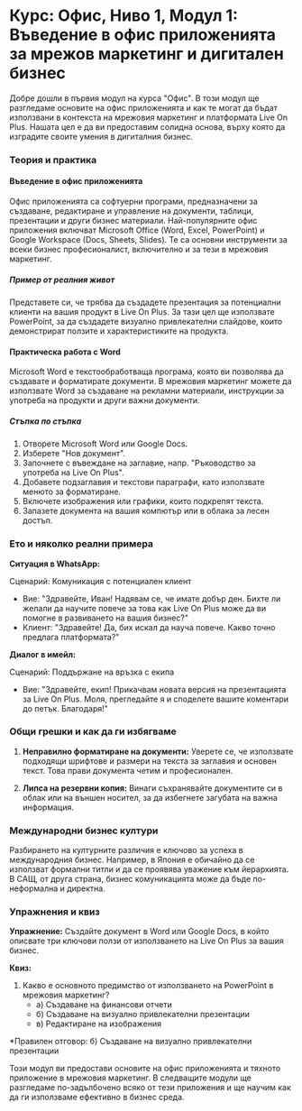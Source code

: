 # Курс: Офис, Ниво 1, Модул 1: Въведение в офис приложенията за мрежов маркетинг и дигитален бизнес

Добре дошли в първия модул на курса "Офис". В този модул ще разгледаме основите на офис приложенията и как те могат да бъдат използвани в контекста на мрежовия маркетинг и платформата Live On Plus. Нашата цел е да ви предоставим солидна основа, върху която да изградите своите умения в дигиталния бизнес.

### Теория и практика

#### Въведение в офис приложенията

Офис приложенията са софтуерни програми, предназначени за създаване, редактиране и управление на документи, таблици, презентации и други бизнес материали. Най-популярните офис приложения включват Microsoft Office (Word, Excel, PowerPoint) и Google Workspace (Docs, Sheets, Slides). Те са основни инструменти за всеки бизнес професионалист, включително и за тези в мрежовия маркетинг.

##### Пример от реалния живот

Представете си, че трябва да създадете презентация за потенциални клиенти на вашия продукт в Live On Plus. За тази цел ще използвате PowerPoint, за да създадете визуално привлекателни слайдове, които демонстрират ползите и характеристиките на продукта. 

#### Практическа работа с Word

Microsoft Word е текстообработваща програма, която ви позволява да създавате и форматирате документи. В мрежовия маркетинг можете да използвате Word за създаване на рекламни материали, инструкции за употреба на продукти и други важни документи.

##### Стъпка по стъпка

1. Отворете Microsoft Word или Google Docs.
2. Изберете "Нов документ".
3. Започнете с въвеждане на заглавие, напр. "Ръководство за употреба на Live On Plus".
4. Добавете подзаглавия и текстови параграфи, като използвате менюто за форматиране.
5. Включете изображения или графики, които подкрепят текста.
6. Запазете документа на вашия компютър или в облака за лесен достъп.

### Ето и няколко реални примера

**Ситуация в WhatsApp:**

Сценарий: Комуникация с потенциален клиент
- Вие: "Здравейте, Иван! Надявам се, че имате добър ден. Бихте ли желали да научите повече за това как Live On Plus може да ви помогне в развиването на вашия бизнес?"
- Клиент: "Здравейте! Да, бих искал да науча повече. Какво точно предлага платформата?"

**Диалог в имейл:**

Сценарий: Поддържане на връзка с екипа
- Вие: "Здравейте, екип! Прикачвам новата версия на презентацията за Live On Plus. Моля, прегледайте я и споделете вашите коментари до петък. Благодаря!"

### Общи грешки и как да ги избягваме

1. **Неправилно форматиране на документи:** Уверете се, че използвате подходящи шрифтове и размери на текста за заглавия и основен текст. Това прави документа четим и професионален.
   
2. **Липса на резервни копия:** Винаги съхранявайте документите си в облак или на външен носител, за да избегнете загубата на важна информация.

### Международни бизнес култури

Разбирането на културните различия е ключово за успеха в международния бизнес. Например, в Япония е обичайно да се използват формални титли и да се проявява уважение към йерархията. В САЩ, от друга страна, бизнес комуникацията може да бъде по-неформална и директна.

### Упражнения и квиз

**Упражнение:** 
Създайте документ в Word или Google Docs, в който описвате три ключови ползи от използването на Live On Plus за вашия бизнес.

**Квиз:**
1. Какво е основното предимство от използването на PowerPoint в мрежовия маркетинг?
   - а) Създаване на финансови отчети
   - б) Създаване на визуално привлекателни презентации
   - в) Редактиране на изображения

*Правилен отговор: б) Създаване на визуално привлекателни презентации

Този модул ви предостави основите на офис приложенията и тяхното приложение в мрежовия маркетинг. В следващите модули ще разгледаме по-задълбочено всяко от тези приложения и ще научим как да ги използваме ефективно в бизнес среда.